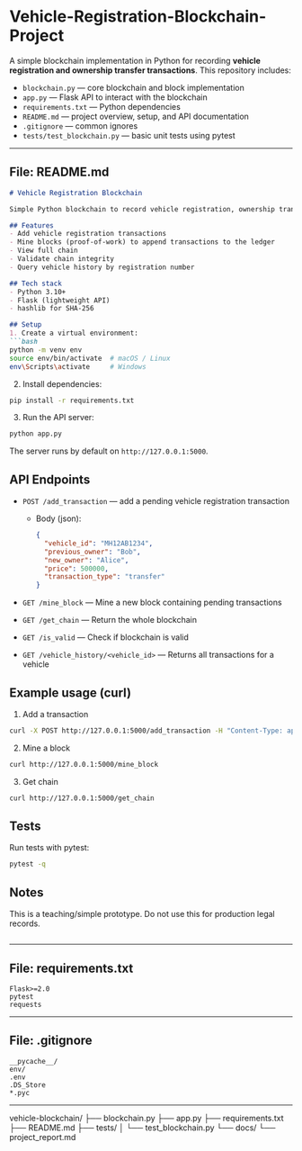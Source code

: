 # Vehicle-Registration-Blockchain-Project

A simple blockchain implementation in Python for recording **vehicle registration and ownership transfer transactions**. This repository includes:

* `blockchain.py` — core blockchain and block implementation
* `app.py` — Flask API to interact with the blockchain
* `requirements.txt` — Python dependencies
* `README.md` — project overview, setup, and API documentation
* `.gitignore` — common ignores
* `tests/test_blockchain.py` — basic unit tests using pytest

---

## File: README.md

````markdown
# Vehicle Registration Blockchain

Simple Python blockchain to record vehicle registration, ownership transfers, and related transactions.

## Features
- Add vehicle registration transactions
- Mine blocks (proof-of-work) to append transactions to the ledger
- View full chain
- Validate chain integrity
- Query vehicle history by registration number

## Tech stack
- Python 3.10+
- Flask (lightweight API)
- hashlib for SHA-256

## Setup
1. Create a virtual environment:
```bash
python -m venv env
source env/bin/activate  # macOS / Linux
env\Scripts\activate     # Windows
````

2. Install dependencies:

```bash
pip install -r requirements.txt
```

3. Run the API server:

```bash
python app.py
```

The server runs by default on `http://127.0.0.1:5000`.

## API Endpoints

* `POST /add_transaction` — add a pending vehicle registration transaction

  * Body (json):

    ```json
    {
      "vehicle_id": "MH12AB1234",
      "previous_owner": "Bob",
      "new_owner": "Alice",
      "price": 500000,
      "transaction_type": "transfer"
    }
    ```
* `GET /mine_block` — Mine a new block containing pending transactions
* `GET /get_chain` — Return the whole blockchain
* `GET /is_valid` — Check if blockchain is valid
* `GET /vehicle_history/<vehicle_id>` — Returns all transactions for a vehicle

## Example usage (curl)

1. Add a transaction

```bash
curl -X POST http://127.0.0.1:5000/add_transaction -H "Content-Type: application/json" -d '{"vehicle_id":"MH12AB1234","previous_owner":"Bob","new_owner":"Alice","price":500000,"transaction_type":"transfer"}'
```

2. Mine a block

```bash
curl http://127.0.0.1:5000/mine_block
```

3. Get chain

```bash
curl http://127.0.0.1:5000/get_chain
```

## Tests

Run tests with pytest:

```bash
pytest -q
```

## Notes

This is a teaching/simple prototype. Do not use this for production legal records.

```
```

---

## File: requirements.txt

```
Flask>=2.0
pytest
requests
```

---

## File: .gitignore

```
__pycache__/
env/
.env
.DS_Store
*.pyc
```

---

vehicle-blockchain/
├── blockchain.py
├── app.py
├── requirements.txt
├── README.md
├── tests/
│   └── test_blockchain.py
└── docs/
    └── project_report.md


